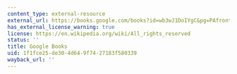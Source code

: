 ```yaml
---
content_type: external-resource
external_url: https://books.google.com/books?id=wb3wJ1DoIYgC&pg=PAfrontcover#v=onepage&q&f=false
has_external_license_warning: true
license: https://en.wikipedia.org/wiki/All_rights_reserved
status: ''
title: Google Books
uid: 1f1fce25-de30-4d64-9f74-27183f580339
wayback_url: ''
---
```

